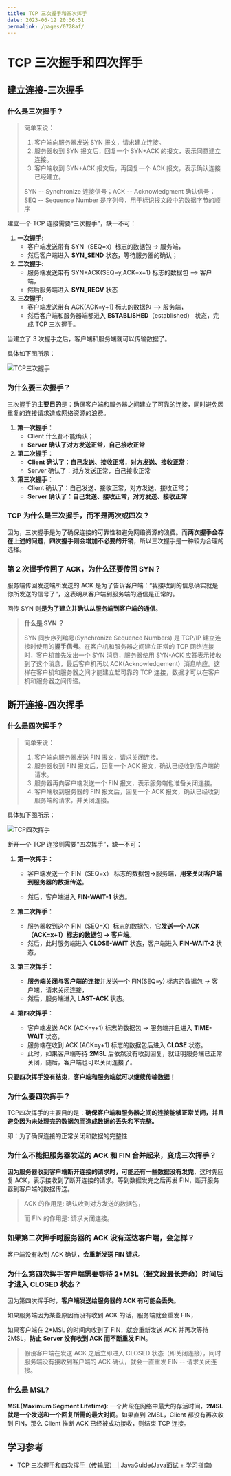 ```yaml
---
title: TCP 三次握手和四次挥手
date: 2023-06-12 20:36:51
permalink: /pages/0728af/
---
```

# TCP 三次握手和四次挥手

## 建立连接-三次握手

### 什么是三次握手？

> 简单来说：
>
> 1. 客户端向服务器发送 SYN 报文，请求建立连接。
> 2. 服务器收到 SYN 报文后，回复一个 SYN+ACK 的报文，表示同意建立连接。
> 3. 客户端收到 SYN+ACK 报文后，再回复一个 ACK 报文，表示确认连接已经建立。
>
> SYN -- Synchronize 连接信号；ACK -- Acknowledgment 确认信号；SEQ -- Sequence Number 是序列号，用于标识报文段中的数据字节的顺序

建立一个 TCP 连接需要“三次握手”，缺一不可：

1. **一次握手**: 
   - 客户端发送带有 SYN（SEQ=x）标志的数据包 -> 服务端，
   - 然后客户端进入 **SYN_SEND** 状态，等待服务器的确认；
2. **二次握手**: 
   - 服务端发送带有 SYN+ACK(SEQ=y,ACK=x+1) 标志的数据包 –> 客户端，
   - 然后服务端进入 **SYN_RECV** 状态
3. **三次握手**: 
   - 客户端发送带有 ACK(ACK=y+1) 标志的数据包 –> 服务端，
   - 然后客户端和服务器端都进入 **ESTABLISHED**（established） 状态，完成 TCP 三次握手。

当建立了 3 次握手之后，客户端和服务端就可以传输数据了。

具体如下图所示：

![TCP三次握手](https://img-blog.csdnimg.cn/e2adbee7d2d24406898a1e825853443e.png)

### 为什么要三次握手？

三次握手的**主要目的**是：确保客户端和服务器之间建立了可靠的连接，同时避免因重复的连接请求造成网络资源的浪费。

1. **第一次握手**：
   - Client 什么都不能确认；
   - **Server 确认了对方发送正常，自己接收正常**
2. **第二次握手**：
   - **Client 确认了：自己发送、接收正常，对方发送、接收正常**；
   - Server 确认了：对方发送正常，自己接收正常
3. **第三次握手**：
   - Client 确认了：自己发送、接收正常，对方发送、接收正常；
   - **Server 确认了：自己发送、接收正常，对方发送、接收正常**

### TCP 为什么是三次握手，而不是两次或四次？

因为，三次握手是为了确保连接的可靠性和避免网络资源的浪费。而**两次握手会存在上述的问题**，**四次握手则会增加不必要的开销**，所以三次握手是一种较为合理的选择。

### 第 2 次握手传回了 ACK，为什么还要传回 SYN？

服务端传回发送端所发送的 ACK 是为了告诉客户端：“我接收到的信息确实就是你所发送的信号了”，这表明从客户端到服务端的通信是正常的。

回传 SYN 则**是为了建立并确认从服务端到客户端的通信**。

> **什么是 SYN ？**
>
> SYN 同步序列编号(Synchronize Sequence Numbers) 是 TCP/IP 建立连接时使用的**握手信号**。在客户机和服务器之间建立正常的 TCP 网络连接时，客户机首先发出一个 SYN 消息，服务器使用 SYN-ACK 应答表示接收到了这个消息，最后客户机再以 ACK(Acknowledgement）消息响应。这样在客户机和服务器之间才能建立起可靠的 TCP 连接，数据才可以在客户机和服务器之间传递。

## 断开连接-四次挥手

### 什么是四次挥手？

> 简单来说：
>
> 1. 客户端向服务器发送 FIN 报文，请求关闭连接。
> 2. 服务器收到 FIN 报文后，回复一个 ACK 报文，确认已经收到客户端的请求。
> 3. 服务器再向客户端发送一个 FIN 报文，表示服务端也准备关闭连接。
> 4. 客户端收到服务器的 FIN 报文后，回复一个 ACK 报文，确认已经收到服务端的请求，并关闭连接。

具体如下图所示：

![TCP四次挥手](https://img-blog.csdnimg.cn/bc9d9193b7dd4f7b9928e274b06c9bff.png)

断开一个 TCP 连接则需要“四次挥手”，缺一不可：

1. **第一次挥手**：

   - 客户端发送一个 FIN（SEQ=x） 标志的数据包->服务端，**用来关闭客户端到服务器的数据传送**。

   - 然后，客户端进入 **FIN-WAIT-1** 状态。

2. **第二次挥手**：
   - 服务器收到这个 FIN（SEQ=X）标志的数据包，它**发送一个 ACK（ACK=x+1）标志的数据包 -> 客户端**。
   - 然后，此时服务端进入 **CLOSE-WAIT** 状态，客户端进入 **FIN-WAIT-2** 状态。
   
3. **第三次挥手**：

   - **服务端关闭与客户端的连接**并发送一个 FIN(SEQ=y) 标志的数据包 -> 客户端，请求关闭连接，
   - 然后，服务端进入 **LAST-ACK** 状态。

4. **第四次挥手**：

   - 客户端发送 ACK (ACK=y+1) 标志的数据包 -> 服务端并且进入 **TIME-WAIT** 状态，
   - 服务端在收到 ACK (ACK=y+1) 标志的数据包后进入 **CLOSE** 状态。
   - 此时，如果客户端等待 **2MSL** 后依然没有收到回复，就证明服务端已正常关闭，随后，客户端也可以关闭连接了。

**只要四次挥手没有结束，客户端和服务端就可以继续传输数据！**

### 为什么要四次挥手？

TCP四次挥手的主要目的是：**确保客户端和服务器之间的连接能够正常关闭，并且避免因为未处理完的数据包而造成数据的丢失和不完整。**

即：为了确保连接的正常关闭和数据的完整性

### 为什么不能把服务器发送的 ACK 和 FIN 合并起来，变成三次挥手？

**因为服务器收到客户端断开连接的请求时，可能还有一些数据没有发完**，这时先回复 ACK，表示接收到了断开连接的请求。等到数据发完之后再发 FIN，断开服务器到客户端的数据传送。

>ACK 的作用是: 确认收到对方发送的数据包，
>
>而 FIN 的作用是: 请求关闭连接。

### 如果第二次挥手时服务器的 ACK 没有送达客户端，会怎样？

客户端没有收到 ACK 确认，**会重新发送 FIN 请求**。

### 为什么第四次挥手客户端需要等待 2*MSL（报文段最长寿命）时间后才进入 CLOSED 状态？

因为第四次挥手时，**客户端发送给服务器的 ACK 有可能会丢失**。

如果服务端因为某些原因而没有收到 ACK 的话，服务端就会重发 FIN，

如果客户端在 2*MSL 的时间内收到了 FIN，就会重新发送 ACK 并再次等待 2MSL，**防止 Server 没有收到 ACK 而不断重发 FIN**。

> 假设客户端在发送 ACK 之后立即进入 CLOSED 状态（即关闭连接），同时 服务端没有接收到客户端的 ACK 确认，就会一直重发 FIN -- 请求关闭连接。

### 什么是 MSL?

**MSL(Maximum Segment Lifetime)**: 一个片段在网络中最大的存活时间，**2MSL 就是一个发送和一个回复所需的最大时间**。如果直到 2MSL，Client 都没有再次收到 FIN，那么 Client 推断 ACK 已经被成功接收，则结束 TCP 连接。

## 学习参考

- [TCP 三次握手和四次挥手（传输层） | JavaGuide(Java面试 + 学习指南)](https://javaguide.cn/cs-basics/network/tcp-connection-and-disconnection.html)

